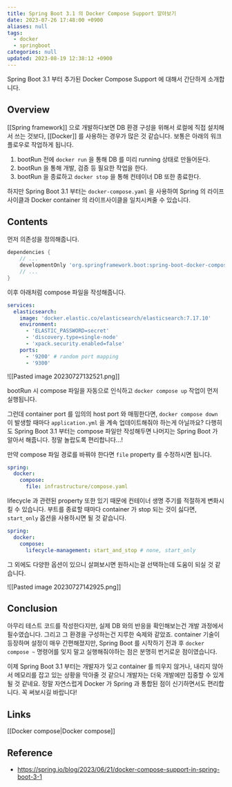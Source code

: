 ```yaml
---
title: Spring Boot 3.1 의 Docker Compose Support 알아보기
date: 2023-07-26 17:48:00 +0900
aliases: null
tags:
  - docker
  - springboot
categories: null
updated: 2023-08-19 12:38:12 +0900
---
```


Spring Boot 3.1 부터 추가된 Docker Compose Support 에 대해서 간단하게 소개합니다.

## Overview

[[Spring framework]] 으로 개발하다보면 DB 환경 구성을 위해서 로컬에 직접 설치해서 쓰는 것보다, [[Docker]] 를 사용하는 경우가 많은 것 같습니다. 보통은 아래의 워크플로우로 작업하게 됩니다.

1. bootRun 전에 `docker run` 을 통해 DB 를 미리 running 상태로 만들어둔다.
2. bootRun 을 통해 개발, 검증 등 필요한 작업을 한다.
3. bootRun 을 종료하고 `docker stop` 을 통해 컨테이너 DB 또한 종료한다.

하지만 Spring Boot 3.1 부터는 `docker-compose.yaml` 을 사용하여 Spring 의 라이프사이클과 Docker container 의 라이프사이클을 일치시켜줄 수 있습니다.

## Contents

먼저 의존성을 정의해줍니다.

```groovy
dependencies {
    // ...
    developmentOnly 'org.springframework.boot:spring-boot-docker-compose'
    // ...
}
```

이후 아래처럼 compose 파일을 작성해줍니다.

```yaml
services:
  elasticsearch:
    image: 'docker.elastic.co/elasticsearch/elasticsearch:7.17.10'
    environment:
      - 'ELASTIC_PASSWORD=secret'
      - 'discovery.type=single-node'
      - 'xpack.security.enabled=false'
    ports:
      - '9200' # random port mapping
      - '9300'
```

![[Pasted image 20230727132521.png]]

bootRun 시 compose 파일을 자동으로 인식하고 `docker compose up` 작업이 먼저 실행됩니다.

그런데 container port 를 임의의 host port 와 매핑한다면, `docker compose down` 이 발생할 때마다 `application.yml` 을 계속 업데이트해줘야 하는게 아닐까요? 다행히도 Spring Boot 3.1 부터는 compose 파일만 작성해두면 나머지는 Spring Boot 가 알아서 해줍니다. 정말 놀랍도록 편리합니다...!

만약 compose 파일 경로를 바꿔야 한다면 `file` property 를 수정하시면 됩니다.

```yaml
spring:
  docker:
    compose:
      file: infrastructure/compose.yaml
```

lifecycle 과 관련된 property 또한 있기 때문에 컨테이너 생명 주기를 적절하게 변화시킬 수 있습니다. 부트를 종료할 때마다 container 가 stop 되는 것이 싫다면, `start_only` 옵션을 사용하시면 될 것 같습니다.

```yaml
spring:
  docker:
    compose:
      lifecycle-management: start_and_stop # none, start_only
```

그 외에도 다양한 옵션이 있으니 살펴보시면 원하시는걸 선택하는데 도움이 되실 것 같습니다.

![[Pasted image 20230727142925.png]]

## Conclusion

아무리 테스트 코드를 작성한다지만, 실제 DB 와의 반응을 확인해보는건 개발 과정에서 필수였습니다. 그리고 그 환경을 구성하는건 지루한 숙제와 같았죠. container 기술이 등장하며 설정이 매우 간편해졌지만, Spring Boot 를 시작하기 전과 후 `docker compose ~` 명령어를 잊지 말고 실행해줘야하는 점은 분명히 번거로운 점이였습니다.

이제 Spring Boot 3.1 부터는 개발자가 잊고 container 를 띄우지 않거나, 내리지 않아서 메모리를 잡고 있는 상황을 막아줄 것 같으니 개발자는 더욱 개발에만 집중할 수 있게 될 것 같네요. 정말 자연스럽게 Docker 가 Spring 과 통합된 점이 신기하면서도 편리합니다. 꼭 써보시길 바랍니다!

## Links

[[Docker compose|Docker compose]]

## Reference

- https://spring.io/blog/2023/06/21/docker-compose-support-in-spring-boot-3-1

